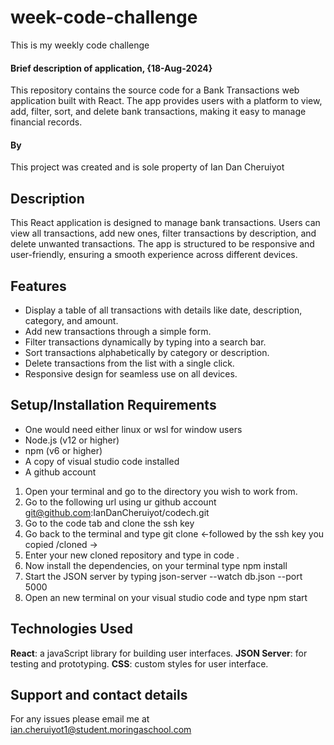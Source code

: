# week-code-challenge

This is my weekly code challenge

#### Brief description of application, {18-Aug-2024}

This repository contains the source code for a Bank Transactions web application built with React. The app provides users with a platform to view, add, filter, sort, and delete bank transactions, making it easy to manage financial records.

#### By

This project was created and is sole property of Ian Dan Cheruiyot

## Description

This React application is designed to manage bank transactions. Users can view all transactions, add new ones, filter transactions by description, and delete unwanted transactions. The app is structured to be responsive and user-friendly, ensuring a smooth experience across different devices.

## Features

- Display a table of all transactions with details like date, description, category, and amount.
- Add new transactions through a simple form.
- Filter transactions dynamically by typing into a search bar.
- Sort transactions alphabetically by category or description.
- Delete transactions from the list with a single click.
- Responsive design for seamless use on all devices.

## Setup/Installation Requirements

* One would need either linux or wsl for window users
* Node.js (v12 or higher)
* npm (v6 or higher)
* A copy of visual studio code installed
* A github account

1. Open your terminal and go to the directory you wish to work from.
2. Go to the following url using ur github account git@github.com:IanDanCheruiyot/codech.git
3. Go to the code tab and clone the ssh key
4. Go back to the terminal and type git clone <-followed by the ssh key you copied /cloned ->
5. Enter your new cloned repository and type in code .
6. Now install the dependencies, on your terminal type npm install
7. Start the JSON server by typing json-server --watch db.json --port 5000
8. Open an new terminal on your visual studio code and type npm start

## Technologies Used

**React**: a javaScript library for building user interfaces.
**JSON Server**: for testing and prototyping.
**CSS**: custom styles for user interface.

## Support and contact details

For any issues please email me at ian.cheruiyot1@student.moringaschool.com